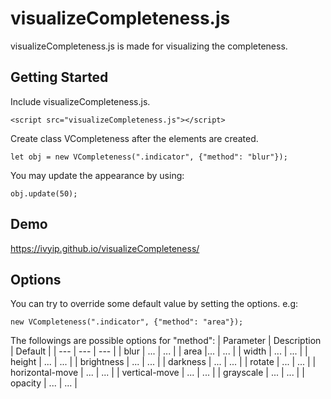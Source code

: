 # visualizeCompleteness.js

visualizeCompleteness.js is made for visualizing the completeness.

## Getting Started

Include visualizeCompleteness.js.
```
<script src="visualizeCompleteness.js"></script>
```

Create class VCompleteness after the elements are created.
```
let obj = new VCompleteness(".indicator", {"method": "blur"});
```

You may update the appearance by using:
```
obj.update(50);
```

## Demo
https://ivyip.github.io/visualizeCompleteness/

## Options
You can try to override some default value by setting the options.
e.g:
```
new VCompleteness(".indicator", {"method": "area"});
```
The followings are possible options for "method":
| Parameter | Description | Default |
| --- | --- | --- |
| blur | ... | ... |
| area |... | ... |
| width | ... | ... |
| height | ... | ... |
| brightness | ... | ... |
| darkness | ... | ... |
| rotate | ... | ... |
| horizontal-move | ... | ... |
| vertical-move | ... | ... |
| grayscale | ... | ... |
| opacity | ... | ... |